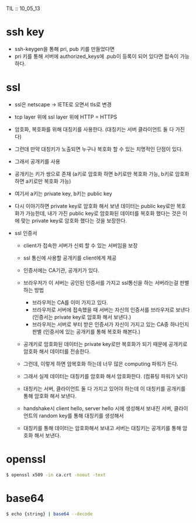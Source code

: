 TIL :: 10_05_13

# ssh key
- ssh-keygen을 통해 pri, pub 키를 만들었다면
- pri 키를 통해 서버에 authorized_keys에 .pub이 등록이 되어 있다면 접속이 가능하다.

# ssl
- ssl은 netscape -> IETE로 오면서 tls로 변경
- tcp layer 위에 ssl layer 위에 HTTP = HTTPS
- 암호화, 복호화를 위해 대칭키를 사용한다. (대칭키는 서버 클라이언트 둘 다 가진다)
- 그런데 만약 대칭키가 노출되면 누구나 복호화 할 수 있는 치명적인 단점이 있다.
- 그래서 공개키를 사용
- 공개키는 키가 쌍으로 존재 (a키로 암호화 하면 b키로만 복호화 가능, b키로 암호화 하면 a키로만 복호화 가능)
- 여기서 a키는 private key, b키는 public key
- 다시 이야기하면 private key로 암호화 해서 보낸 데이터는 public key로만 복호화가 가능한데, 내가 가진 public key로 암호화된 데이터를 복호화 했다는 것은 이에 맞는 private key로 암호화 했다는 것을 보장한다.

- ssl 인증서
  - client가 접속한 서버가 신뢰 할 수 있는 서버임을 보장
  - ssl 통신에 사용할 공개키를 client에게 제공
  - 인증서에는 CA기관, 공개키가 있다.

  - 브라우저가 이 서버는 공인된 인증서를 가지고 ssl통신을 하는 서버라는걸 판별 하는 방법
    - 브라우저는 CA를 이미 가지고 있다.
    - 브라우저로 서버에 접속했을 때 서버는 자신의 인증서를 브라우저로 보낸다 (인증서는 private key로 암호화 해서 보낸다.)
    - 브라우저는 서버로 부터 받은 인증서가 자신이 가지고 있는 CA중 하나인지 판별 (인증서에 있는 공개키를 통해 복호화 해본다.)

  - 공개키로 암호화된 데이터는 private key로만 복호화가 되기 때문에 공개키로 암호화 해서 데이터를 전송한다.
  - 그런데, 이렇게 하면 암복호화 하는데 너무 많은 computing 파워가 든다.
  - 그래서 실제 데이터는 대칭키를 암호화 해서 암호화한다. (컴퓨팅 파워가 낮다)
  - 대칭키는 서버, 클라이언트 둘 다 가지고 있어야 하는데 이 대칭키를 공개키를 통해 암호화 해서 보낸다.

  - handshake시 client hello, server hello 시에 생성해서 보내진 서버, 클라이언트의 random key를 통해 대칭키를 생성해서
  - 대칭키를 통해 데이터는 암호화해서 보내고 서버는 대칭키는 공개키를 통해 암호화 해서 보낸다.



# openssl
```sh
$ openssl x509 -in ca.crt -noout -text
```

# base64 
```sh
$ echo {string} | base64 --decode

```